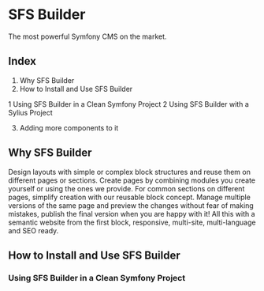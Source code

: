 # SFS Builder
The most powerful Symfony CMS on the market.

## Index

1. Why SFS Builder
2. How to Install and Use SFS Builder

  1 Using SFS Builder in a Clean Symfony Project
  2 Using SFS Builder with a Sylius Project

3. Adding more components to it

## Why SFS Builder

Design layouts with simple or complex block structures and reuse them on different pages or sections. 
Create pages by combining modules you create yourself or using the ones we provide. 
For common sections on different pages, simplify creation with our reusable block concept. 
Manage multiple versions of the same page and preview the changes without fear of making mistakes, publish the final version when you are happy with it! 
All this with a semantic website from the first block, responsive, multi-site, multi-language and SEO ready.

## How to Install and Use SFS Builder
### Using SFS Builder in a Clean Symfony Project



